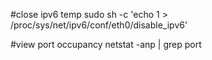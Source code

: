 #close ipv6  temp
sudo sh -c 'echo 1 > /proc/sys/net/ipv6/conf/eth0/disable_ipv6' 

#view port occupancy
netstat -anp | grep port

